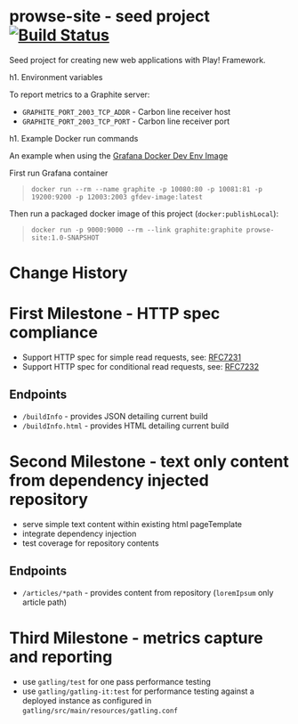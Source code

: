prowse-site - seed project  [![Build Status](https://travis-ci.org/cosm1c/prowse-site.svg?branch=master)](https://travis-ci.org/cosm1c/prowse-site)
==========================

Seed project for creating new web applications with Play! Framework.

h1. Environment variables

To report metrics to a Graphite server:
 * `GRAPHITE_PORT_2003_TCP_ADDR` - Carbon line receiver host
 * `GRAPHITE_PORT_2003_TCP_PORT` - Carbon line receiver port

h1. Example Docker run commands

An example when using the [Grafana Docker Dev Env Image](https://github.com/grafana/grafana-docker-dev-env)

First run Grafana container
> `docker run --rm --name graphite -p 10080:80 -p 10081:81 -p 19200:9200 -p 12003:2003 gfdev-image:latest`

Then run a packaged docker image of this project (`docker:publishLocal`):
> `docker run -p 9000:9000 --rm --link graphite:graphite prowse-site:1.0-SNAPSHOT`

Change History
==============

# First Milestone - HTTP spec compliance
 * Support HTTP spec for simple read requests, see: [RFC7231](https://tools.ietf.org/html/rfc7231)
 * Support HTTP spec for conditional read requests, see: [RFC7232](https://tools.ietf.org/html/rfc7232)

## Endpoints
 * `/buildInfo` - provides JSON detailing current build
 * `/buildInfo.html` - provides HTML detailing current build

# Second Milestone - text only content from dependency injected repository
 * serve simple text content within existing html pageTemplate
 * integrate dependency injection
 * test coverage for repository contents

## Endpoints
 * `/articles/*path` - provides content from repository (`loremIpsum` only article path)

# Third Milestone - metrics capture and reporting
 * use `gatling/test` for one pass performance testing
 * use `gatling/gatling-it:test` for performance testing against a deployed instance as 
   configured in `gatling/src/main/resources/gatling.conf`
